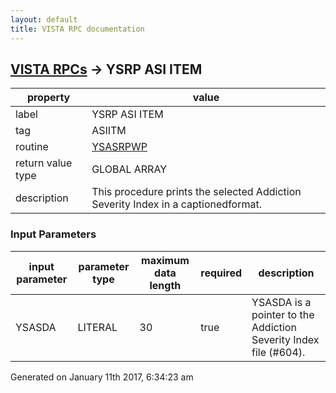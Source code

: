 ```yaml
---
layout: default
title: VISTA RPC documentation
---
```




## [VISTA RPCs](TableOfContent.md) &#8594; YSRP ASI ITEM 

 property | value 
--- | --- 
 label | YSRP ASI ITEM
 tag | ASIITM
 routine | [YSASRPWP](http://code.osehra.org/dox/Routine_YSASRPWP_source.html)
 return value type | GLOBAL ARRAY
 description | This procedure prints the selected Addiction Severity Index in a captionedformat.

### Input Parameters

| input parameter | parameter type | maximum data length | required | description | 
| --- | --- | --- | --- | --- | 
| YSASDA | LITERAL | 30 | true | YSASDA is a pointer to the Addiction Severity Index file (#604). | 




Generated on January 11th 2017, 6:34:23 am